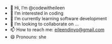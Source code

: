 - 👋 Hi, I’m @codewitheileen
- 👀 I’m interested in coding
- 🌱 I’m currently learning software development
- 💞️ I’m looking to collaborate on ...
- 📫 How to reach me: eileendinyo@gmail.com
- 😄 Pronouns: she
  

<!---
codewitheileen/codewitheileen is a ✨ special ✨ repository because its `README.md` (this file) appears on your GitHub profile.
You can click the Preview link to take a look at your changes.
--->
